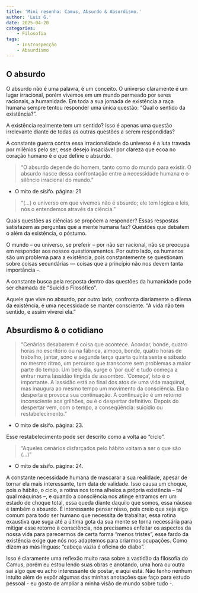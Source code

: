 ```yaml
---
title: 'Mini resenha: Camus, Absurdo & Absurdismo.'
author: 'Luiz G.'
date: 2025-04-20
categories:
    - Filosofia
tags: 
    - Instrospecção
    - Absurdismo
---
```


## O absurdo

O absurdo não é uma palavra, é um conceito.
O universo claramente é um lugar irracional, porém vivemos em um mundo permeado por seres racionais, a humanidade. Em toda a sua jornada de existência a raça humana sempre tentou responder uma única questão: “Qual o sentido da existência?”.

A existência realmente tem um sentido? Isso é apenas uma questão irrelevante diante de todas as outras questões a serem respondidas?

A constante guerra contra essa irracionalidade do universo é a luta travada por milênios pelo ser, esse desejo insaciável por clareza que ecoa no coração humano é o que define o absurdo. 

> “O absurdo depende do homem, tanto como do mundo para existir. O absurdo nasce dessa confrontação entre a necessidade humana e o silêncio irracional do mundo.”
- O mito de sísifo. página: 21

> “(…) o universo em que vivemos não é absurdo; ele tem lógica e leis, nós o entendemos através da ciência.”

Quais questões as ciências se propõem a responder? Essas respostas satisfazem as perguntas que a mente humana faz? Questões que debatem o além da existência, o póstumo.

O mundo – ou universo, se preferir – por não ser racional, não se preocupa em responder aos nossos questionamentos. Por outro lado, os humanos são um problema para a existência, pois constantemente se questionam sobre coisas secundárias — coisas que a princípio não nos devem tanta importância –.

A constante busca pela resposta dentro das questões da humanidade pode ser chamada de “Suicídio Filosófico”.

Aquele que vive no absurdo, por outro lado, confronta diariamente o dilema da existência, é uma necessidade se manter consciente. “A vida não tem sentido, e assim viverei ela.”

## Absurdismo & o cotidiano

> “Cenários desabarem é coisa que acontece. Acordar, bonde, quatro horas no escritório ou na fábrica, almoço, bonde, quatro horas de trabalho, jantar, sono e segunda terça quarta quinta sexta e sábado no mesmo ritmo, um percurso que transcorre sem problemas a maior parte do tempo. Um belo dia, surge o ‘por quê’ e tudo começa a entrar numa lassidão tingida de assombro. ‘Começa’, isto é o importante. A lassidão está ao final dos atos de uma vida maquinal, mas inaugura ao mesmo tempo um movimento da consciência. Ela o desperta e provoca sua continuação. A continuação é um retorno inconsciente aos grilhões, ou é o despertar definitivo. Depois do despertar vem, com o tempo, a conseqüência: suicídio ou restabelecimento.”
- O mito de sísifo. página: 23.

Esse restabelecimento pode ser descrito como a volta ao “ciclo”.

> “Aqueles cenários disfarçados pelo hábito voltam a ser o que são (…)”
- O mito de sísifo. página: 24.

A constante necessidade humana de mascarar a sua realidade, apesar de tornar ela mais interessante, tem data de validade. Isso causa um choque, pois o hábito, o ciclo, a rotina nos torna alheios a própria existência – tal qual máquinas –, e quando a consciência nos atinge entramos em um estado de choque total, essa queda diante daquilo que somos, essa náusea é também o absurdo. É interessante pensar nisso, pois creio que seja algo comum para todo ser humano que necessita de trabalhar, essa rotina exaustiva que suga até a última gota da sua mente se torna necessária para mitigar esse retorno à consciência, nós precisamos enfeitar os aspectos da nossa vida para parecermos de certa forma “menos tristes”, esse fardo da existência exige que nós nos adaptemos para criarmos ocupações. Como dizem as más línguas: “cabeça vazia é oficina do diabo”.

Isso é claramente uma reflexão muito rasa sobre a vastidão da filosofia do Camus, porém eu estou lendo suas obras e anotando, uma hora ou outra sai algo que eu acho interessante de postar, e aqui está. Não tenho nenhum intuito além de expôr algumas das minhas anotações que faço para estudo pessoal - eu gosto de ampliar a minha visão de mundo sobre tudo -.
